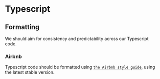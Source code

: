 # Typescript

## Formatting

We should aim for consistency and predictability across our Typescript code.

### Airbnb

Typescript code should be formatted using
[`the Airbnb style guide`](https://github.com/airbnb/javascript), using the latest
stable version.